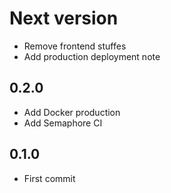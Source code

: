 # Next version
+ Remove frontend stuffes
+ Add production deployment note

## 0.2.0
+ Add Docker production
+ Add Semaphore CI

## 0.1.0
+ First commit
